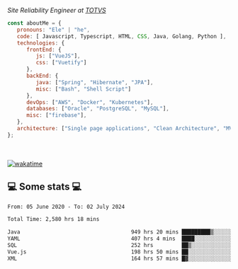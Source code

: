 <p><em>Site Reliability Engineer at <a href="https://www.totvs.com/">TOTVS</a></br>
</em></p>


```javascript
const aboutMe = {
   pronouns: "Ele" | "he",
   code: [ Javascript, Typescript, HTML, CSS, Java, Golang, Python ],
   technologies: {
      frontEnd: {
         js: ["VueJS"],
         css: ["Vuetify"]
      },
      backEnd: {
         java: ["Spring", "Hibernate", "JPA"],
         misc: ["Bash", "Shell Script"]
      },
      devOps: ["AWS", "Docker", "Kubernetes"],
      databases: ["Oracle", "PostgreSQL", "MySQL"],
      misc: ["firebase"],
   },
   architecture: ["Single page applications", "Clean Architecture", "MVC", "Microservices"],
};
```
</br></br>
[![wakatime](https://wakatime.com/badge/user/a3a8ed06-d304-4d6b-bc86-4adc418cdea7.svg)](https://wakatime.com/@a3a8ed06-d304-4d6b-bc86-4adc418cdea7)
<h2>💻 Some stats 💻</h2>

<!--START_SECTION:waka-->

```txt
From: 05 June 2020 - To: 02 July 2024

Total Time: 2,580 hrs 18 mins

Java                                   949 hrs 20 mins █████████▒░░░░░░░░░░░░░░░   36.79 %
YAML                                   407 hrs 4 mins  ████░░░░░░░░░░░░░░░░░░░░░   15.78 %
SQL                                    252 hrs         ██▒░░░░░░░░░░░░░░░░░░░░░░   09.77 %
Vue.js                                 198 hrs 50 mins ██░░░░░░░░░░░░░░░░░░░░░░░   07.71 %
XML                                    164 hrs 57 mins █▓░░░░░░░░░░░░░░░░░░░░░░░   06.39 %
```

<!--END_SECTION:waka-->
